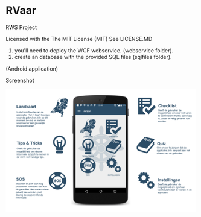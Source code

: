 # RVaar
RWS Project 

Licensed with the The MIT License (MIT)
See LICENSE.MD


1. you'll need to deploy the WCF webservice.  (webservice folder).
2.  create an database with the provided SQL files (sqlfiles folder).

(Android application)

Screenshot 

![Screenshot rvaar](https://github.com/haydar100/RVaar/blob/master/Screenshots/appuitleg.png?raw=true)
